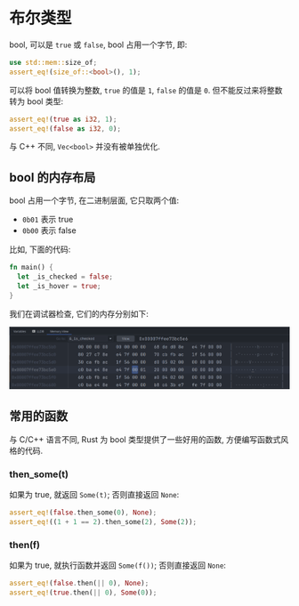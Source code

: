 # 布尔类型

bool, 可以是 `true` 或 `false`, bool 占用一个字节, 即:

```rust
use std::mem::size_of;
assert_eq!(size_of::<bool>(), 1);
```

可以将 bool 值转换为整数, `true` 的值是 `1`, `false` 的值是 `0`. 但不能反过来将整数转为 bool 类型:

```rust
assert_eq!(true as i32, 1);
assert_eq!(false as i32, 0);
``` 

与 C++ 不同, `Vec<bool>` 并没有被单独优化.

## bool 的内存布局

bool 占用一个字节, 在二进制层面, 它只取两个值:

- `0b01` 表示 true
- `0b00` 表示 false

比如, 下面的代码:

```rust
fn main() {
  let _is_checked = false;
  let _is_hover = true;
}
```

我们在调试器检查, 它们的内存分别如下:

![bool in memory](assets/bool-in-mem.png)

## 常用的函数

与 C/C++ 语言不同, Rust 为 bool 类型提供了一些好用的函数, 方便编写函数式风格的代码.

### then_some(t)

如果为 true, 就返回 `Some(t)`; 否则直接返回 `None`:

```rust
assert_eq!(false.then_some(0), None);
assert_eq!((1 + 1 == 2).then_some(2), Some(2));
```

### then(f)

如果为 true, 就执行函数并返回 `Some(f())`; 否则直接返回 `None`:

```rust
assert_eq!(false.then(|| 0), None);
assert_eq!(true.then(|| 0), Some(0));
```